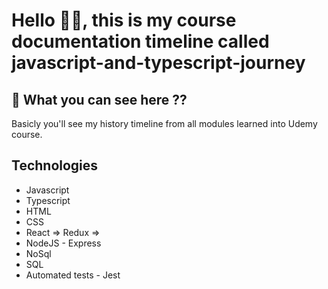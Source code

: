# Hello 👋🏻, this is my course documentation timeline called javascript-and-typescript-journey

## 👀 What you can see here ??

Basicly you'll see my history timeline from all modules learned into Udemy course.

## Technologies

- Javascript
- Typescript
- HTML
- CSS
- React => Redux =>  
- NodeJS - Express
- NoSql
- SQL
- Automated tests - Jest
